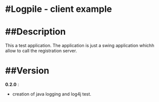 #Logpile - client example
=======
##Description 
=======
This a test application. The application is just a swing application whichh allow to call the registration server.

##Version
=======
__0.2.0__ :

* creation of java logging and log4j test.
 
